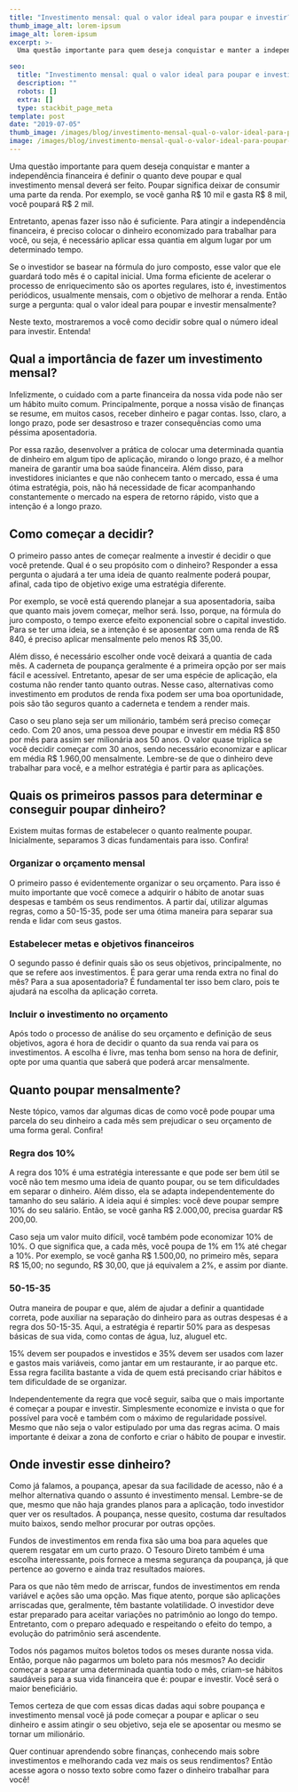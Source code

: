 ```yaml
---
title: "Investimento mensal: qual o valor ideal para poupar e investir?"
thumb_image_alt: lorem-ipsum
image_alt: lorem-ipsum
excerpt: >-
  Uma questão importante para quem deseja conquistar e manter a independência financeira é definir o quanto deve poupar e qual investimento mensal deverá ser feito. Poupar significa deixar de consumir uma parte da renda. Por exemplo, se você ganha R$ 10 mil e gasta R$ 8 mil, você poupará R$ 2 mil.

seo:
  title: "Investimento mensal: qual o valor ideal para poupar e investir?"
  description: ""
  robots: []
  extra: []
  type: stackbit_page_meta
template: post
date: "2019-07-05"
thumb_image: /images/blog/investimento-mensal-qual-o-valor-ideal-para-poupar-e-investir.jpg
image: /images/blog/investimento-mensal-qual-o-valor-ideal-para-poupar-e-investir.jpg
---
```


Uma questão importante para quem deseja conquistar e manter a independência financeira é definir o quanto deve poupar e qual investimento mensal deverá ser feito. Poupar significa deixar de consumir uma parte da renda. Por exemplo, se você ganha R$ 10 mil e gasta R$ 8 mil, você poupará R$ 2 mil.

Entretanto, apenas fazer isso não é suficiente. Para atingir a independência financeira, é preciso colocar o dinheiro economizado para trabalhar para você, ou seja, é necessário aplicar essa quantia em algum lugar por um determinado tempo.

Se o investidor se basear na fórmula do juro composto, esse valor que ele guardará todo mês é o capital inicial. Uma forma eficiente de acelerar o processo de enriquecimento são os aportes regulares, isto é, investimentos periódicos, usualmente mensais, com o objetivo de melhorar a renda. Então surge a pergunta: qual o valor ideal para poupar e investir mensalmente?

Neste texto, mostraremos a você como decidir sobre qual o número ideal para investir. Entenda!

## Qual a importância de fazer um investimento mensal?

Infelizmente, o cuidado com a parte financeira da nossa vida pode não ser um hábito muito comum. Principalmente, porque a nossa visão de finanças se resume, em muitos casos, receber dinheiro e pagar contas. Isso, claro, a longo prazo, pode ser desastroso e trazer consequências como uma péssima aposentadoria.

Por essa razão, desenvolver a prática de colocar uma determinada quantia de dinheiro em algum tipo de aplicação, mirando o longo prazo, é a melhor maneira de garantir uma boa saúde financeira. Além disso, para investidores iniciantes e que não conhecem tanto o mercado, essa é uma ótima estratégia, pois, não há necessidade de ficar acompanhando constantemente o mercado na espera de retorno rápido, visto que a intenção é a longo prazo.

## Como começar a decidir?

O primeiro passo antes de começar realmente a investir é decidir o que você pretende. Qual é o seu propósito com o dinheiro? Responder a essa pergunta o ajudará a ter uma ideia de quanto realmente poderá poupar, afinal, cada tipo de objetivo exige uma estratégia diferente.

Por exemplo, se você está querendo planejar a sua aposentadoria, saiba que quanto mais jovem começar, melhor será. Isso, porque, na fórmula do juro composto, o tempo exerce efeito exponencial sobre o capital investido. Para se ter uma ideia, se a intenção é se aposentar com uma renda de R$ 840, é preciso aplicar mensalmente pelo menos R$ 35,00.

Além disso, é necessário escolher onde você deixará a quantia de cada mês. A caderneta de poupança geralmente é a primeira opção por ser mais fácil e acessível. Entretanto, apesar de ser uma espécie de aplicação, ela costuma não render tanto quanto outras. Nesse caso, alternativas como investimento em produtos de renda fixa podem ser uma boa oportunidade, pois são tão seguros quanto a caderneta e tendem a render mais.

Caso o seu plano seja ser um milionário, também será preciso começar cedo. Com 20 anos, uma pessoa deve poupar e investir em média R$ 850 por mês para assim ser milionária aos 50 anos. O valor quase triplica se você decidir começar com 30 anos, sendo necessário economizar e aplicar em média R$ 1.960,00 mensalmente. Lembre-se de que o dinheiro deve trabalhar para você, e a melhor estratégia é partir para as aplicações.

## Quais os primeiros passos para determinar e conseguir poupar dinheiro?

Existem muitas formas de estabelecer o quanto realmente poupar. Inicialmente, separamos 3 dicas fundamentais para isso. Confira!

### Organizar o orçamento mensal

O primeiro passo é evidentemente organizar o seu orçamento. Para isso é muito importante que você comece a adquirir o hábito de anotar suas despesas e também os seus rendimentos. A partir daí, utilizar algumas regras, como a 50-15-35, pode ser uma ótima maneira para separar sua renda e lidar com seus gastos.

### Estabelecer metas e objetivos financeiros

O segundo passo é definir quais são os seus objetivos, principalmente, no que se refere aos investimentos. É para gerar uma renda extra no final do mês? Para a sua aposentadoria? É fundamental ter isso bem claro, pois te ajudará na escolha da aplicação correta.

### Incluir o investimento no orçamento

Após todo o processo de análise do seu orçamento e definição de seus objetivos, agora é hora de decidir o quanto da sua renda vai para os investimentos. A escolha é livre, mas tenha bom senso na hora de definir, opte por uma quantia que saberá que poderá arcar mensalmente.

## Quanto poupar mensalmente?

Neste tópico, vamos dar algumas dicas de como você pode poupar uma parcela do seu dinheiro a cada mês sem prejudicar o seu orçamento de uma forma geral. Confira!

### Regra dos 10%

A regra dos 10% é uma estratégia interessante e que pode ser bem útil se você não tem mesmo uma ideia de quanto poupar, ou se tem dificuldades em separar o dinheiro. Além disso, ela se adapta independentemente do tamanho do seu salário. A ideia aqui é simples: você deve poupar sempre 10% do seu salário. Então, se você ganha R$ 2.000,00, precisa guardar R$ 200,00.

Caso seja um valor muito difícil, você também pode economizar 10% de 10%. O que significa que, a cada mês, você poupa de 1% em 1% até chegar a 10%. Por exemplo, se você ganha R$ 1.500,00, no primeiro mês, separa R$ 15,00; no segundo, R$ 30,00, que já equivalem a 2%, e assim por diante.

### 50-15-35

Outra maneira de poupar e que, além de ajudar a definir a quantidade correta, pode auxiliar na separação do dinheiro para as outras despesas é a regra dos 50-15-35. Aqui, a estratégia é repartir 50% para as despesas básicas de sua vida, como contas de água, luz, aluguel etc.

15% devem ser poupados e investidos e 35% devem ser usados com lazer e gastos mais variáveis, como jantar em um restaurante, ir ao parque etc. Essa regra facilita bastante a vida de quem está precisando criar hábitos e tem dificuldade de se organizar.

Independentemente da regra que você seguir, saiba que o mais importante é começar a poupar e investir. Simplesmente economize e invista o que for possível para você e também com o máximo de regularidade possível. Mesmo que não seja o valor estipulado por uma das regras acima. O mais importante é deixar a zona de conforto e criar o hábito de poupar e investir.

## Onde investir esse dinheiro?

Como já falamos, a poupança, apesar da sua facilidade de acesso, não é a melhor alternativa quando o assunto é investimento mensal. Lembre-se de que, mesmo que não haja grandes planos para a aplicação, todo investidor quer ver os resultados. A poupança, nesse quesito, costuma dar resultados muito baixos, sendo melhor procurar por outras opções.

Fundos de investimentos em renda fixa são uma boa para aqueles que querem resgatar em um curto prazo. O Tesouro Direto também é uma escolha interessante, pois fornece a mesma segurança da poupança, já que pertence ao governo e ainda traz resultados maiores.

Para os que não têm medo de arriscar, fundos de investimentos em renda variável e ações são uma opção. Mas fique atento, porque são aplicações arriscadas que, geralmente, têm bastante volatilidade. O investidor deve estar preparado para aceitar variações no patrimônio ao longo do tempo. Entretanto, com o preparo adequado e respeitando o efeito do tempo, a evolução do patrimônio será ascendente.

Todos nós pagamos muitos boletos todos os meses durante nossa vida. Então, porque não pagarmos um boleto para nós mesmos? Ao decidir começar a separar uma determinada quantia todo o mês, criam-se hábitos saudáveis para a sua vida financeira que é: poupar e investir. Você será o maior beneficiário.

Temos certeza de que com essas dicas dadas aqui sobre poupança e investimento mensal você já pode começar a poupar e aplicar o seu dinheiro e assim atingir o seu objetivo, seja ele se aposentar ou mesmo se tornar um milionário.

Quer continuar aprendendo sobre finanças, conhecendo mais sobre investimentos e melhorando cada vez mais os seus rendimentos? Então acesse agora o nosso texto sobre como fazer o dinheiro trabalhar para você!
